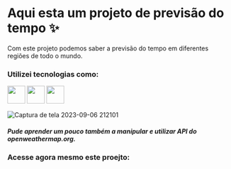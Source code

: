 # Aqui esta um projeto de previsão do tempo ✨
Com este projeto podemos saber a previsão do tempo em diferentes regiões de todo o mundo.

### Utilizei tecnologias como:
<div style="display: inline_block">
<img height="40" width="40" src="https://cdn.jsdelivr.net/gh/devicons/devicon/icons/html5/html5-original-wordmark.svg" />
<img height="40" width="40" src="https://cdn.jsdelivr.net/gh/devicons/devicon/icons/css3/css3-original-wordmark.svg" />
<img height="40" width="40" src="https://cdn.jsdelivr.net/gh/devicons/devicon/icons/javascript/javascript-original.svg" />
</div>

![Captura de tela 2023-09-06 212101](https://github.com/americorodrigues25/Projeto-previsa-do-tempo/assets/152452192/686f53e1-8899-40d4-9ddb-512d5a9073fd)

##### Pude aprender um pouco também a manipular e utilizar API do openweathermap.org.

### Acesse agora mesmo este proejto:


